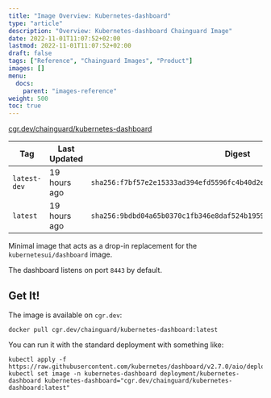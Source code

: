 ```yaml
---
title: "Image Overview: Kubernetes-dashboard"
type: "article"
description: "Overview: Kubernetes-dashboard Chainguard Image"
date: 2022-11-01T11:07:52+02:00
lastmod: 2022-11-01T11:07:52+02:00
draft: false
tags: ["Reference", "Chainguard Images", "Product"]
images: []
menu:
  docs:
    parent: "images-reference"
weight: 500
toc: true
---
```


[cgr.dev/chainguard/kubernetes-dashboard](https://github.com/chainguard-images/images/tree/main/images/kubernetes-dashboard)

| Tag          | Last Updated | Digest                                                                    |
|--------------|--------------|---------------------------------------------------------------------------|
| `latest-dev` | 19 hours ago | `sha256:f7bf57e2e15333ad394efd5596fc4b40d2ea50ffaecd633d508787839e6eea94` |
| `latest`     | 19 hours ago | `sha256:9bdbd04a65b0370c1fb346e8daf524b1959b9bd7920425914e14ed9531ab0c1b` |



Minimal image that acts as a drop-in replacement for the `kubernetesui/dashboard` image.

The dashboard listens on port `8443` by default.

## Get It!

The image is available on `cgr.dev`:

```
docker pull cgr.dev/chainguard/kubernetes-dashboard:latest
```

You can run it with the standard deployment with something like:

```
kubectl apply -f https://raw.githubusercontent.com/kubernetes/dashboard/v2.7.0/aio/deploy/recommended.yaml
kubectl set image -n kubernetes-dashboard deployment/kubernetes-dashboard kubernetes-dashboard="cgr.dev/chainguard/kubernetes-dashboard:latest"
```
